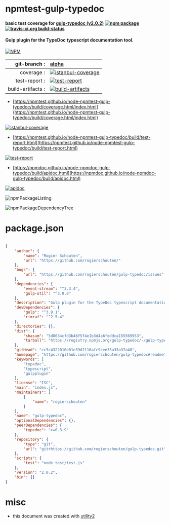 # npmtest-gulp-typedoc

#### basic test coverage for  [gulp-typedoc (v2.0.2)](https://github.com/rogierschouten/gulp-typedoc#readme)  [![npm package](https://img.shields.io/npm/v/npmtest-gulp-typedoc.svg?style=flat-square)](https://www.npmjs.org/package/npmtest-gulp-typedoc) [![travis-ci.org build-status](https://api.travis-ci.org/npmtest/node-npmtest-gulp-typedoc.svg)](https://travis-ci.org/npmtest/node-npmtest-gulp-typedoc)

#### Gulp plugin for the TypeDoc typescript documentation tool.

[![NPM](https://nodei.co/npm/gulp-typedoc.png?downloads=true&downloadRank=true&stars=true)](https://www.npmjs.com/package/gulp-typedoc)

| git-branch : | [alpha](https://github.com/npmtest/node-npmtest-gulp-typedoc/tree/alpha)|
|--:|:--|
| coverage : | [![istanbul-coverage](https://npmtest.github.io/node-npmtest-gulp-typedoc/build/coverage.badge.svg)](https://npmtest.github.io/node-npmtest-gulp-typedoc/build/coverage.html/index.html)|
| test-report : | [![test-report](https://npmtest.github.io/node-npmtest-gulp-typedoc/build/test-report.badge.svg)](https://npmtest.github.io/node-npmtest-gulp-typedoc/build/test-report.html)|
| build-artifacts : | [![build-artifacts](https://npmtest.github.io/node-npmtest-gulp-typedoc/glyphicons_144_folder_open.png)](https://github.com/npmtest/node-npmtest-gulp-typedoc/tree/gh-pages/build)|

- [https://npmtest.github.io/node-npmtest-gulp-typedoc/build/coverage.html/index.html](https://npmtest.github.io/node-npmtest-gulp-typedoc/build/coverage.html/index.html)

[![istanbul-coverage](https://npmtest.github.io/node-npmtest-gulp-typedoc/build/screenCapture.buildCi.browser.%252Ftmp%252Fbuild%252Fcoverage.lib.html.png)](https://npmtest.github.io/node-npmtest-gulp-typedoc/build/coverage.html/index.html)

- [https://npmtest.github.io/node-npmtest-gulp-typedoc/build/test-report.html](https://npmtest.github.io/node-npmtest-gulp-typedoc/build/test-report.html)

[![test-report](https://npmtest.github.io/node-npmtest-gulp-typedoc/build/screenCapture.buildCi.browser.%252Ftmp%252Fbuild%252Ftest-report.html.png)](https://npmtest.github.io/node-npmtest-gulp-typedoc/build/test-report.html)

- [https://npmdoc.github.io/node-npmdoc-gulp-typedoc/build/apidoc.html](https://npmdoc.github.io/node-npmdoc-gulp-typedoc/build/apidoc.html)

[![apidoc](https://npmdoc.github.io/node-npmdoc-gulp-typedoc/build/screenCapture.buildCi.browser.%252Ftmp%252Fbuild%252Fapidoc.html.png)](https://npmdoc.github.io/node-npmdoc-gulp-typedoc/build/apidoc.html)

![npmPackageListing](https://npmtest.github.io/node-npmtest-gulp-typedoc/build/screenCapture.npmPackageListing.svg)

![npmPackageDependencyTree](https://npmtest.github.io/node-npmtest-gulp-typedoc/build/screenCapture.npmPackageDependencyTree.svg)



# package.json

```json

{
    "author": {
        "name": "Rogier Schouten",
        "url": "https://github.com/rogierschouten/"
    },
    "bugs": {
        "url": "https://github.com/rogierschouten/gulp-typedoc/issues"
    },
    "dependencies": {
        "event-stream": "^3.3.4",
        "gulp-util": "^3.0.8"
    },
    "description": "Gulp plugin for the TypeDoc typescript documentation tool.",
    "devDependencies": {
        "gulp": "^3.9.1",
        "rimraf": "^2.5.4"
    },
    "directories": {},
    "dist": {
        "shasum": "5d8034cfd3b46f5f4e1b3d4a6feddca155569953",
        "tarball": "https://registry.npmjs.org/gulp-typedoc/-/gulp-typedoc-2.0.2.tgz"
    },
    "gitHead": "cc5c4322010e01e39d2116afc9cee33a33a37a48",
    "homepage": "https://github.com/rogierschouten/gulp-typedoc#readme",
    "keywords": [
        "typedoc",
        "typescript",
        "gulpplugin"
    ],
    "license": "ISC",
    "main": "index.js",
    "maintainers": [
        {
            "name": "rogierschouten"
        }
    ],
    "name": "gulp-typedoc",
    "optionalDependencies": {},
    "peerDependencies": {
        "typedoc": ">=0.3.9"
    },
    "repository": {
        "type": "git",
        "url": "git+https://github.com/rogierschouten/gulp-typedoc.git"
    },
    "scripts": {
        "test": "node test/test.js"
    },
    "version": "2.0.2",
    "bin": {}
}
```



# misc
- this document was created with [utility2](https://github.com/kaizhu256/node-utility2)
